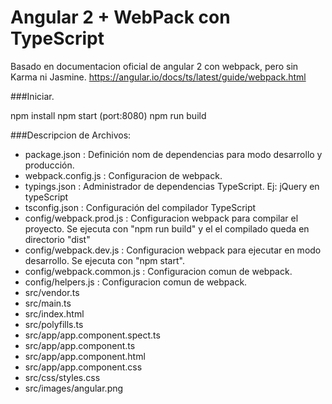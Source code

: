 # Angular 2 + WebPack con TypeScript

Basado en documentacion oficial de angular 2 con webpack, pero sin Karma ni Jasmine.
https://angular.io/docs/ts/latest/guide/webpack.html 

###Iniciar.

npm install
npm start (port:8080)
npm run build

###Descripcion de Archivos:
- package.json : Definición nom de dependencias para modo desarrollo y producción.
- webpack.config.js : Configuracion de webpack.
- typings.json : Administrador de dependencias TypeScript. Ej: jQuery en typeScript
- tsconfig.json : Configuración del compilador TypeScript 
- config/webpack.prod.js : Configuracion webpack para compilar el proyecto. Se ejecuta con "npm run build" y el el compilado queda en directorio "dist"
- config/webpack.dev.js : Configuracion webpack para ejecutar en modo desarrollo. Se ejecuta con "npm start".
- config/webpack.common.js : Configuracion comun de webpack. 
- config/helpers.js : Configuracion comun de webpack. 
- src/vendor.ts 
- src/main.ts
- src/index.html
- src/polyfills.ts
- src/app/app.component.spect.ts
- src/app/app.component.ts
- src/app/app.component.html
- src/app/app.component.css
- src/css/styles.css
- src/images/angular.png

